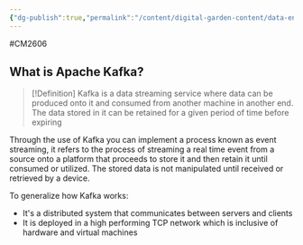 ```yaml
---
{"dg-publish":true,"permalink":"/content/digital-garden-content/data-engineering-content/exam-prep-final-sem/data-engineering-content/cm-2606-lecture-6-notes/","updated":"2025-04-15T16:58:45.311+05:30"}
---
```


#CM2606 

## What is Apache Kafka?

>[!Definition]
>Kafka is a data streaming service where data can be produced onto it and consumed from another machine in another end. The data stored in it can be retained for a given period of time before expiring 

Through the use of Kafka you can implement a process known as event streaming, it refers to the process of streaming a real time event from a source onto a platform that proceeds to store it and then retain it until consumed or utilized. The stored data is not manipulated until received or retrieved by a device. 

To generalize how Kafka works:

- It's a distributed system that communicates between servers and clients
- It is deployed in a high performing TCP network which is inclusive of hardware and virtual machines 